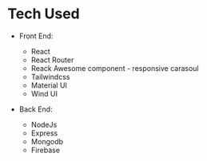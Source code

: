 # Tech Used

* Front End:
	- React
	- React Router
	- Reack Awesome component - responsive carasoul
	- Tailwindcss
	- Material UI
	- Wind UI

* Back End:
	- NodeJs
	- Express
	- Mongodb
	- Firebase
